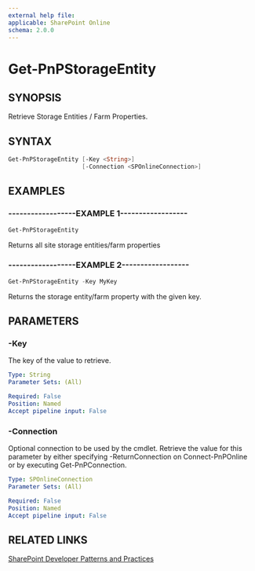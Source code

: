```yaml
---
external help file:
applicable: SharePoint Online
schema: 2.0.0
---
```

# Get-PnPStorageEntity

## SYNOPSIS
Retrieve Storage Entities / Farm Properties.

## SYNTAX 

```powershell
Get-PnPStorageEntity [-Key <String>]
                     [-Connection <SPOnlineConnection>]
```

## EXAMPLES

### ------------------EXAMPLE 1------------------
```powershell
Get-PnPStorageEntity
```

Returns all site storage entities/farm properties

### ------------------EXAMPLE 2------------------
```powershell
Get-PnPStorageEntity -Key MyKey
```

Returns the storage entity/farm property with the given key.

## PARAMETERS

### -Key
The key of the value to retrieve.

```yaml
Type: String
Parameter Sets: (All)

Required: False
Position: Named
Accept pipeline input: False
```

### -Connection
Optional connection to be used by the cmdlet. Retrieve the value for this parameter by either specifying -ReturnConnection on Connect-PnPOnline or by executing Get-PnPConnection.

```yaml
Type: SPOnlineConnection
Parameter Sets: (All)

Required: False
Position: Named
Accept pipeline input: False
```

## RELATED LINKS

[SharePoint Developer Patterns and Practices](http://aka.ms/sppnp)